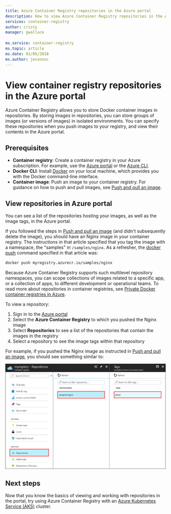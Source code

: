 ```yaml
---
title: Azure Container Registry repositories in the Azure portal
description: How to view Azure Container Registry repositories in the Azure portal.
services: container-registry
author: cristy
manager: gwallace

ms.service: container-registry
ms.topic: article
ms.date: 01/05/2018
ms.author: jeconnoc
---
```


# View container registry repositories in the Azure portal

Azure Container Registry allows you to store Docker container images in repositories. By storing images in repositories, you can store groups of images (or versions of images) in isolated environments. You can specify these repositories when you push images to your registry, and view their contents in the Azure portal.

## Prerequisites

* **Container registry**: Create a container registry in your Azure subscription. For example, use the [Azure portal](container-registry-get-started-portal.md) or the [Azure CLI](container-registry-get-started-azure-cli.md).
* **Docker CLI**: Install [Docker][docker-install] on your local machine, which provides you with the Docker command-line interface.
* **Container image**: Push an image to your container registry. For guidance on how to push and pull images, see [Push and pull an image](container-registry-get-started-docker-cli.md).

## View repositories in Azure portal

You can see a list of the repositories hosting your images, as well as the image tags, in the Azure portal.

If you followed the steps in [Push and pull an image](container-registry-get-started-docker-cli.md) (and didn't subsequently delete the image), you should have an Nginx image in your container registry. The instructions in that article specified that you tag the image with a namespace, the "samples" in `/samples/nginx`. As a refresher, the [docker push][docker-push] command specified in that article was:

```Bash
docker push myregistry.azurecr.io/samples/nginx
```

 Because Azure Container Registry supports such multilevel repository namespaces, you can scope collections of images related to a specific app, or a collection of apps, to different development or operational teams. To read more about repositories in container registries, see [Private Docker container registries in Azure](container-registry-intro.md).

To view a repository:

1. Sign in to the [Azure portal][portal]
1. Select the **Azure Container Registry** to which you pushed the Nginx image
1. Select **Repositories** to see a list of the repositories that contain the images in the registry
1. Select a repository to see the image tags within that repository

For example, if you pushed the Nginx image as instructed in [Push and pull an image](container-registry-get-started-docker-cli.md), you should see something similar to:

![Repositories in the portal](./media/container-registry-repositories/container-registry-repositories.png)

## Next steps

Now that you know the basics of viewing and working with repositories in the portal, try using Azure Container Registry with an [Azure Kubernetes Service (AKS)](../aks/tutorial-kubernetes-prepare-app.md) cluster.

<!-- LINKS - External -->
[docker-install]: https://docs.docker.com/engine/installation/
[docker-push]: https://docs.docker.com/engine/reference/commandline/push/
[portal]: https://portal.azure.com
